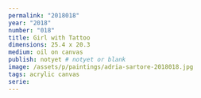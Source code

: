 ```yaml
---
permalink: "2018018"
year: "2018"
number: "018"
title: Girl with Tattoo
dimensions: 25.4 x 20.3
medium: oil on canvas
publish: notyet # notyet or blank
image: /assets/p/paintings/adria-sartore-2018018.jpg
tags: acrylic canvas
serie:
---
```


